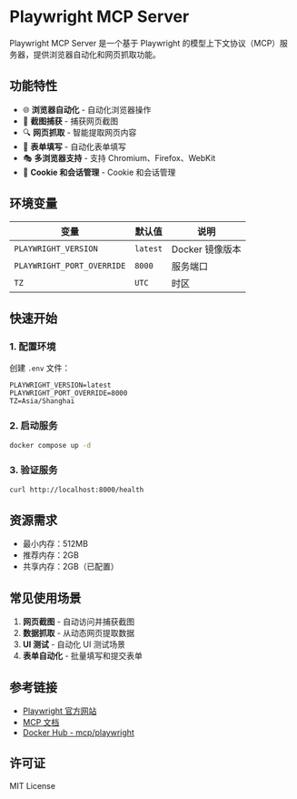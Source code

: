# Playwright MCP Server

Playwright MCP Server 是一个基于 Playwright 的模型上下文协议（MCP）服务器，提供浏览器自动化和网页抓取功能。

## 功能特性

- 🌐 **浏览器自动化** - 自动化浏览器操作
- 📸 **截图捕获** - 捕获网页截图
- 🔍 **网页抓取** - 智能提取网页内容
- 📝 **表单填写** - 自动化表单填写
- 🎭 **多浏览器支持** - 支持 Chromium、Firefox、WebKit
- 🔐 **Cookie 和会话管理** - Cookie 和会话管理

## 环境变量

| 变量                       | 默认值   | 说明            |
| -------------------------- | -------- | --------------- |
| `PLAYWRIGHT_VERSION`       | `latest` | Docker 镜像版本 |
| `PLAYWRIGHT_PORT_OVERRIDE` | `8000`   | 服务端口        |
| `TZ`                       | `UTC`    | 时区            |

## 快速开始

### 1. 配置环境

创建 `.env` 文件：

```env
PLAYWRIGHT_VERSION=latest
PLAYWRIGHT_PORT_OVERRIDE=8000
TZ=Asia/Shanghai
```

### 2. 启动服务

```bash
docker compose up -d
```

### 3. 验证服务

```bash
curl http://localhost:8000/health
```

## 资源需求

- 最小内存：512MB
- 推荐内存：2GB
- 共享内存：2GB（已配置）

## 常见使用场景

1. **网页截图** - 自动访问并捕获截图
2. **数据抓取** - 从动态网页提取数据
3. **UI 测试** - 自动化 UI 测试场景
4. **表单自动化** - 批量填写和提交表单

## 参考链接

- [Playwright 官方网站](https://playwright.dev/)
- [MCP 文档](https://modelcontextprotocol.io/)
- [Docker Hub - mcp/playwright](https://hub.docker.com/r/mcp/playwright)

## 许可证

MIT License
